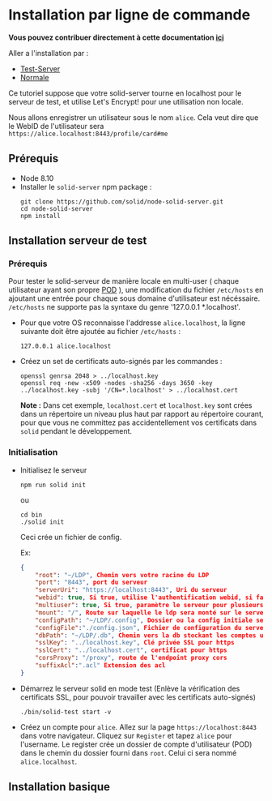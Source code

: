Installation par ligne de commande 
===

**Vous pouvez contribuer directement à cette documentation [ici](https://hackmd.io/oUOJ2NkOTxO5RHJINas3Tw?both)**

Aller a l'installation par :
- [Test-Server](#installation-serveur-de-test)
- [Normale](#installation-basique)


Ce tutoriel suppose que votre solid-server tourne en localhost pour le serveur de test, et utilise Let's Encrypt! pour une utilisation non locale. 

Nous allons enregistrer un utilisateur sous le nom `alice`.
Cela veut dire que le WebID de l'utilisateur sera `https://alice.localhost:8443/profile/card#me`

## Prérequis

* Node 8.10
* Installer le `solid-server` npm package : 
    ```
    git clone https://github.com/solid/node-solid-server.git
    cd node-solid-server
    npm install
    ```

## Installation serveur de test

### Prérequis

Pour tester le solid-serveur de manière locale en multi-user ( chaque utilisateur ayant son propre [POD](https://github.com/solid/webid-oidc-spec#pod) ), une modification du fichier `/etc/hosts` en ajoutant une entrée pour chaque sous domaine d'utilisateur est nécéssaire. 
`/etc/hosts` ne supporte pas la syntaxe du genre '127.0.0.1 *.localhost'.

* Pour que votre OS reconnaisse l'addresse `alice.localhost`, la ligne suivante doit être ajoutée au fichier `/etc/hosts` : 

    ```
    127.0.0.1 alice.localhost
    ```

* Créez un set de certificats auto-signés par les commandes : 

    ```
    openssl genrsa 2048 > ../localhost.key
    openssl req -new -x509 -nodes -sha256 -days 3650 -key ../localhost.key -subj '/CN=*.localhost' > ../localhost.cert
    ```
    **Note :** Dans cet exemple, `localhost.cert` et `localhost.key` sont crées dans un répertoire un niveau plus haut par rapport au répertoire courant, pour que vous ne committez pas accidentellement vos certificats dans `solid` pendant le développement.


### Initialisation

* Initialisez le serveur
    ```
    npm run solid init
    ```
    ou
    ```
    cd bin
    ./solid init
    ```
    Ceci crée un fichier de config.
    
    Ex:
    ```JSON
    {
        "root": "~/LDP", Chemin vers votre racine du LDP
        "port": "8443", port du serveur
        "serverUri": "https://localhost:8443", Uri du serveur
        "webid": true, Si true, utilise l'authentification webid, si false, n'utilise pas d'authentification
        "multiuser": true, Si true, paramètre le serveur pour plusieurs utilisateurs, si false, un utilisateur par serveur
        "mount": "/", Route sur laquelle le ldp sera monté sur le serveur
        "configPath": "~/LDP/.config", Dossier ou la config initiale sera copiée (les templates et vues)
        "configFile":"./config.json", Fichier de configuration du serveur
        "dbPath": "~/LDP/.db", Chemin vers la db stockant les comptes utilisateurs et leur tokens
        "sslKey": "../localhost.key", Clé privée SSL pour https
        "sslCert": "../localhost.cert", certificat pour https
        "corsProxy": "/proxy", route de l'endpoint proxy cors
        "suffixAcl":".acl" Extension des acl
    }
    ```
    
* Démarrez le serveur solid en mode test (Enlève la vérification des certificats SSL, pour pouvoir travailler avec les certificats auto-signés)

    ```
    ./bin/solid-test start -v
    ```

* Créez un compte pour `alice`. Allez sur la page `https://localhost:8443` dans votre navigateur. Cliquez sur `Register` et tapez `alice` pour l'username. Le register crée un dossier de compte d'utilisateur (POD) dans le chemin du dossier fourni dans `root`.
Celui ci sera nommé `alice.localhost`.



## Installation basique
